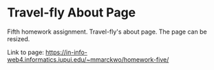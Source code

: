 # Travel-fly About Page

Fifth homework assignment.
Travel-fly's about page. The page can be resized.

Link to page:
https://in-info-web4.informatics.iupui.edu/~mmarckwo/homework-five/

